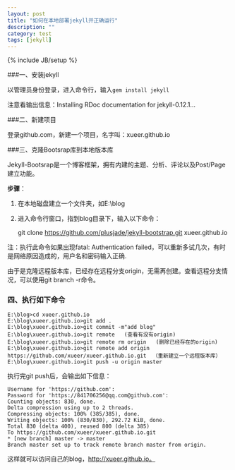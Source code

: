 ```yaml
---
layout: post
title: "如何在本地部署jekyll并正确运行"
description: ""
category: test
tags: [jekyll]
---
```

{% include JB/setup %}
      
###一、安装jekyll
	  
以管理员身份登录，进入命令行，输入```gem install jekyll```
	  
注意看输出信息：Installing RDoc documentation for jekyll-0.12.1...

###二、新建项目
	     
登录github.com，新建一个项目，名字叫：xueer.github.io
	  
###三、克隆Bootsrap库到本地版本库
	  
Jekyll-Bootsrap是一个博客框架，拥有内建的主题、分析、评论以及Post/Page建立功能。
	  
**步骤**：
1. 在本地磁盘建立一个文件夹，如E:\blog
2. 进入命令行窗口，指到blog目录下，输入以下命令：  

    git clone https://github.com/plusjade/jekyll-bootstrap.git xueer.github.io   
	  
 注：执行此命令如果出现fatal: Authentication failed，可以重新多试几次，有时是网络原因造成的，用户名和密码输入正确.

由于是克隆远程版本库，已经存在远程分支origin，无需再创建。查看远程分支情况，可以使用git branch -r命令。

### 四、执行如下命令
	  
    E:\blog>cd xueer.github.io
    E:\blog\xueer.github.io>git add .   
    E:\blog\xueer.github.io>git commit -m"add blog"   
    E:\blog\xueer.github.io>git remote   (查看有没有origin)
    E:\blog\xueer.github.io>git remote rm origin   (删除已经存在的origin)
    E:\blog\xueer.github.io>git remote add origin https://github.com/xueer/xueer.github.io.git  （重新建立一个远程版本库）
    E:\blog\xueer.github.io>git push -u origin master   

执行完git push后，会输出如下信息：

    Username for 'https://github.com':
    Password for 'https://841706256@qq.com@github.com':
	Counting objects: 830, done.
    Delta compression using up to 2 threads.
    Compressing objects: 100% (385/385), done.
    Writing objects: 100% (830/830), 292.72 KiB, done.
    Total 830 (delta 400), reused 800 (delta 385)
    To https://github.com/xueer/xueer.github.io.git
    * [new branch] master -> master
    Branch master set up to track remote branch master from origin.
	  
这样就可以访问自己的blog，http://xueer.github.io。
	  
	 

    

